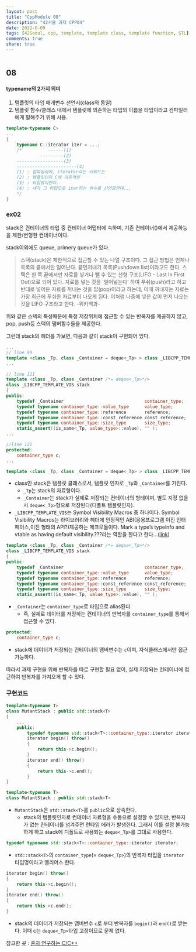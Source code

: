 ```yaml
---
layout: post
title: "CppModule 08"
description: "42서울 과제 CPP04"
date: 2022-6-09
tags: [42Seoul, cpp, template, template class, template function, STL]
comments: true
share: true
---
```

```cpp
```

## 08
#### typename의 2가지 의미
1. 탬플릿의 타입 매개변수 선언시(class와 동일)
2. 탬플릿 함수/클래스 내에서 탬플릿에 의존하는 타입의 이름을 타입이라고 컴파일러에게 말해주기 위해 사용.
```cpp
template<typename C>
...
{
	typename C::iterator iter = ...;
	/*		    ------(1)
             ---------(2)
	------------------(3)
	-----------------------(4)
	(1) : 컴파일러야, iterator라는 키워드는
	(2) : 탬플릿인자 C에 의존적인
	(3) : 타입명이란다.
	(4) : 내가 그 타입으로 iter라는 변수를 선언할껀데...
	*/
}
```

### ex02
stack은 컨테이너의 타입 중 컨테이너 어댑터에 속하며, 기존 컨테이너()에서 제공하능을 제한/변형한 컨테이너이다.

stack이외에도 queue, primery queue가 있다.

> 스택(stack)은 제한적으로 접근할 수 있는 나열 구조이다. 그 접근 방법은 언제나 목록의 끝에서만 일어난다. 끝먼저내기 목록(Pushdown list)이라고도 한다. 스택은 한 쪽 끝에서만 자료를 넣거나 뺄 수 있는 선형 구조(LIFO - Last In First Out)으로 되어 있다. 자료를 넣는 것을 '밀어넣는다' 하여 푸쉬(push)라고 하고 반대로 넣어둔 자료를 꺼내는 것을 팝(pop)이라고 하는데, 이때 꺼내지는 자료는 가장 최근에 푸쉬한 자료부터 나오게 된다. 이처럼 나중에 넣은 값이 먼저 나오는 것을 LIFO 구조라고 한다. -위키백과-

위와 같은 스택의 특성때문에 특정 저장위치에 접근할 수 있는 반복자를 제공하지 않고, pop, push등 스택의 맴버함수들을 제공한다.

그런데 stack의 헤더를 가보면, 다음과 같이 stack이 구현되어 있다.

```cpp
...
// line 99
template <class _Tp, class _Container = deque<_Tp> > class _LIBCPP_TEMPLATE_VIS stack;
...

// line 111
template <class _Tp, class _Container /*= deque<_Tp>*/>
class _LIBCPP_TEMPLATE_VIS stack
{
public:
    typedef _Container                               container_type;
    typedef typename container_type::value_type      value_type;
    typedef typename container_type::reference       reference;
    typedef typename container_type::const_reference const_reference;
    typedef typename container_type::size_type       size_type;
    static_assert((is_same<_Tp, value_type>::value), "" );
...

//line 122
protected:
    container_type c;
...

```


```cpp
template <class _Tp, class _Container = deque<_Tp> > class _LIBCPP_TEMPLATE_VIS stack;
```
- class인 stack은 탬플릿 클래스로서, 탬플릿 인자로 `_Tp`와 `_Container`를 가진다.
	- `_Tp`는 stack의 자료형이다.
	- `_Container`는 stack가 실제로 저장되는 컨테이너의 형태이며, 별도 지정 없을시 `deque<_Tp>`형으로 저장된다(디폴트 탬플릿인자).
- `_LIBCPP_TEMPLATE_VIS`는 Symbol Visibility Macros 중 하나이다. Symbol Visibility Macros는 라이브러리와 헤더에 안정적인 ABI(응용프로그램 이진 인터페이스,이진 형태의 API?)제공하는 메크로들이다. Mark a type’s typeinfo and vtable as having default visibility.???라는 역할을 한다고 한다...([link](https://releases.llvm.org/8.0.0/projects/libcxx/docs/DesignDocs/VisibilityMacros.html))

```cpp
template <class _Tp, class _Container /*= deque<_Tp>*/>
class _LIBCPP_TEMPLATE_VIS stack
{
public:
    typedef _Container                               container_type;
    typedef typename container_type::value_type      value_type;
    typedef typename container_type::reference       reference;
    typedef typename container_type::const_reference const_reference;
    typedef typename container_type::size_type       size_type;
    static_assert((is_same<_Tp, value_type>::value), "" );
```
- `_Container`는 `container_type`로 타입으로 alias된다.
	- 즉, 실제로 데이터를 저장하는 컨테이너의 반복자를 `container_type`를 통해서 접근할 수 있다.


```cpp
protected:
    container_type c;
```
- stack에 데이터가 저장되는 컨테이너의 맴버변수는 `c`이며, 자식클래스에서만 접근 가능하다.

따라서 과제 구현을 위해 반복자를 따로 구현할 필요 없이, 실제 저장되는 컨테이너에 접근하여 반복자를 가져오게 할 수 있다.

### 구현코드

```cpp
template<typename T>
class MutantStack : public std::stack<T>
{
	...
	public:
		typedef typename std::stack<T>::container_type::iterator iterator;
		iterator begin() throw()
		{
			return this->c.begin();
		}
		iterator end() throw()
		{
			return this->c.end();
		}
}
```

```cpp
template<typename T>
class MutantStack : public std::stack<T>
```
- `MutantStack`은 `std::stack<T>`를 `public`으로 상속한다.
	- stack의 탬플릿인자로 컨테이너 자료형을 수동으로 설정할 수 있지만, 반복자가 없는 컨테이너를 넘겨주면 런타임 에러가 발생한다. 그래서 이를 설정 불가능하게 하고 stack에 디폴트로 사용되는 `deque<_Tp>`를 그대로 사용한다.

```cpp
typedef typename std::stack<T>::container_type::iterator iterator;
```
- `std::stack<T>`의 `container_type`(= `deque<_Tp>`)의 반복자 타입을 `iterator` 타입명이라고 엘리어스 한다.

```cpp
iterator begin() throw()
{
	return this->c.begin();
}
iterator end() throw()
{
	return this->c.end();
}
```
- stack의 데이터가 저장되는 맴버변수 `c`로 부터 반복자를 `begin()`과 `end()`로 받는다. 이때 c는 `deque<_Tp>`타입 고정이므로 문제 없다.

참고한 곳 : [혼자 연구하는 C/C++](http://www.soen.kr/)